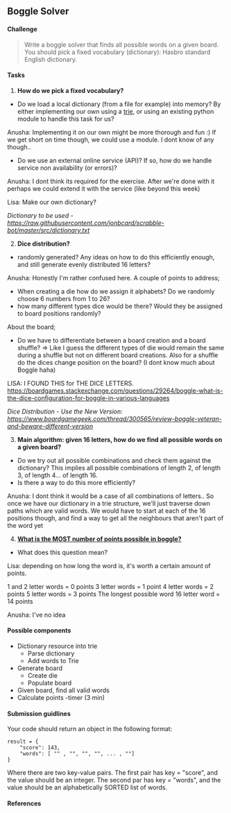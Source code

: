 ## Boggle Solver

#### Challenge
> Write a boggle solver that finds all possible words on a given board.
You should pick a fixed vocabulary (dictionary): Hasbro standard English dictionary.


#### Tasks
1. **How do we pick a fixed vocabulary?**
  - Do we load a local dictionary (from a file for example) into memory?
  By either implementing our own using a [trie][1], or using an existing python module to handle this task for us?

Anusha: Implementing it on our own might be more thorough and fun :) If we get short on time though, we could use a module. I dont know of any though..

  - Do we use an external online service (API)? If so, how do we handle service non availability (or errors)?

Anusha: I dont think its required for the exercise. After we're done with it perhaps we could extend it with the service (like beyond this week)

Lisa: Make our own dictionary?

*Dictionary to be used - https://raw.githubusercontent.com/jonbcard/scrabble-bot/master/src/dictionary.txt* 

2. **Dice distribution?**
  - randomly generated? Any ideas on how to do this efficiently enough, and still generate evenly distributed 16 letters?

Anusha: Honestly I'm rather confused here. A couple of points to address;
  - When creating a die how do we assign it alphabets? Do we randomly choose 6 numbers from 1 to 26?
  - how many different types dice would be there? Would they be assigned to board positions randomly?
  
About the board;
  - Do we have to differentiate between a board creation and a board shuffle?
    => Like I guess the different types of die would remain the same during a shuffle but not on different board creations. 
    Also for a shuffle do the dices change position on the board? (I dont know much about Boggle haha)
    
LISA: I FOUND THIS for THE DICE LETTERS. 
https://boardgames.stackexchange.com/questions/29264/boggle-what-is-the-dice-configuration-for-boggle-in-various-languages

*Dice Distribution - Use the New Version: https://www.boardgamegeek.com/thread/300565/review-boggle-veteran-and-beware-different-version*

3. **Main algorithm: given 16 letters, how do we find all possible words on a given board?**
  - Do we try out all possible combinations and check them against the dictionary? This implies all possible combinations of length 2, of length 3, of length 4... of length 16.
  - Is there a way to do this more efficiently?
  
Anusha: I dont think it would be a case of all combinations of letters.. So once we have our dictionary in a trie structure, 
we'll just traverse down paths which are valid words. We would have to start at each of the 16 positions though, and find a way to
get all the neighbours that aren't part of the word yet

4. **[What is the MOST number of points possible in boggle?][2]**
  - What does this question mean?
  
  Lisa: depending on how long the word is, it's worth a certain amount of points.
  
1 and 2 letter words = 0 points 3 letter words = 1 point 4 letter words = 2 points 5 letter words = 3 points
The longest possible word 16 letter word = 14 points

Anusha: I've no idea

#### Possible components

- Dictionary resource into trie
  * Parse dictionary
  * Add words to Trie
- Generate board
  * Create die
  * Populate board
- Given board, find all valid words
- Calculate points
-timer (3 min)

#### Submission guidlines
Your code should return an object in the following format:

```
result = {
    "score": 143,
    "words": [ "" , "", "", "", ... , ""]
}
```

Where there are two key-value pairs. The first pair has key = "score", and the value should be an integer. The second par has key = "words", and the value should be an alphabetically SORTED list of words.

#### References

[1]: https://medium.com/basecs/trying-to-understand-tries-3ec6bede0014
[2]: https://github.com/1millionwomentotech/toolkitten/blob/master/summer-of-code/week-02/wk2-hackathon-submissions/hackathon-challenge-boggle-solver.md
